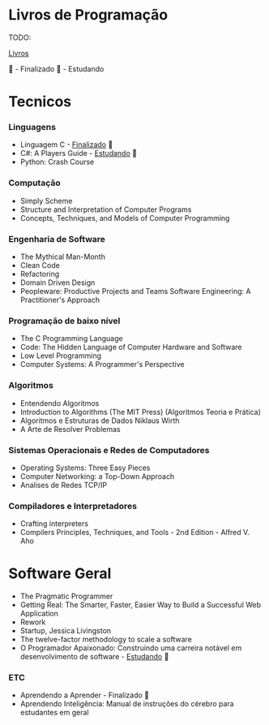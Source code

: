 # Livros de Programação
TODO:

[Livros](https://github.com/cs-books/influential-cs-books)

📙 - Finalizado
📖 - Estudando

# Tecnicos

### Linguagens
- Linguagem C -  [Finalizado](https://github.com/henrique559/linguagemc-luis-damas) 📙
- C#: A Players Guide -  [Estudando](https://github.com/henrique559/Csharp-PlayersGuide) 📖 
- Python: Crash Course  

### Computação
- Simply Scheme
- Structure and Interpretation of Computer Programs
- Concepts, Techniques, and Models of Computer Programming


### Engenharia de Software
- The Mythical Man-Month 
- Clean Code
- Refactoring
- Domain Driven Design
- Peopleware: Productive Projects and Teams
 	Software Engineering: A Practitioner's Approach

### Programação de baixo nível
- The C Programming Language
- Code: The Hidden Language of Computer Hardware and Software
- Low Level Programming
- Computer Systems: A Programmer's Perspective

### Algoritmos
- Entendendo Algoritmos  
- Introduction to Algorithms (The MIT Press) (Algoritmos Teoria e Prática) 
- Algoritmos e Estruturas de Dados Niklaus Wirth
- A Arte de Resolver Problemas

### Sistemas Operacionais e Redes de Computadores
- Operating Systems: Three Easy Pieces
- Computer Networking: a Top-Down Approach
- Analises de Redes TCP/IP

### Compiladores e Interpretadores
- Crafting interpreters
- Compilers Principles, Techniques, and Tools - 2nd Edition - Alfred V. Aho

# Software Geral

- The Pragmatic Programmer
- Getting Real: The Smarter, Faster, Easier Way to Build a Successful Web Application 
- Rework 
- Startup, Jessica Livingston 
- The twelve-factor methodology to scale a software 
- O Programador Apaixonado: Construindo uma carreira notável em desenvolvimento de software - [Estudando](https://github.com/henrique559/O-Programador-apaixonado)  📖 


### ETC

- Aprendendo a Aprender - Finalizado 📙
- Aprendendo Inteligência: Manual de instruções do cérebro para estudantes em geral
